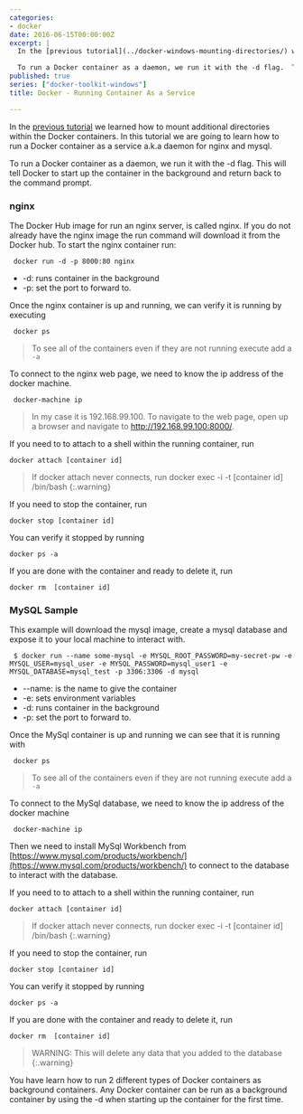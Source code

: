 ```yaml
---
categories:
- docker
date: 2016-06-15T00:00:00Z
excerpt: |
  In the [previous tutorial](../docker-windows-mounting-directories/) we learned how to mount additional directories within the Docker containers.  In this tutorial we are going to learn how to run a Docker container as a service a.k.a daemon for nginx and mysql.

  To run a Docker container as a daemon, we run it with the -d flag.  This will tell Docker to start up the container in the background and return back to the command prompt.
published: true
series: ["docker-toolkit-windows"]
title: Docker - Running Container As a Service

---
```



In the [previous tutorial](../docker-windows-mounting-directories/) we learned how to mount additional directories within the Docker containers.  In this tutorial we are going to learn how to run a Docker container as a service a.k.a daemon for nginx and mysql.

To run a Docker container as a daemon, we run it with the -d flag.  This will tell Docker to start up the container in the background and return back to the command prompt.

### nginx

The Docker Hub image for run an nginx server, is called nginx.  If you do not already have the nginx image the run command will download it from the Docker hub.  To start the nginx container run:

     docker run -d -p 8000:80 nginx

* -d: runs container in the background
* -p: set the port to forward to.

Once the nginx container is up and running, we can verify it is running by executing

     docker ps

>To see all of the containers even if they are not running execute add a `-a` 

    
To connect to the nginx web page, we need to know the ip address of the docker machine.  

     docker-machine ip

>In my case it is 192.168.99.100.  To navigate to the web page, open up a browser and navigate to http://192.168.99.100:8000/.

If you need to to attach to a shell within the running container, run

    docker attach [container id]  

>If docker attach never connects, run docker exec -i -t [container id] /bin/bash
{:.warning}

If you need to stop the container, run 

    docker stop [container id]
    
You can verify it stopped by running

    docker ps -a

If you are done with the container and ready to delete it, run

    docker rm  [container id]

### MySQL Sample

This example will download the mysql image, create a mysql database and expose it to your local machine to interact with.  

     $ docker run --name some-mysql -e MYSQL_ROOT_PASSWORD=my-secret-pw -e MYSQL_USER=mysql_user -e MYSQL_PASSWORD=mysql_user1 -e MYSQL_DATABASE=mysql_test -p 3306:3306 -d mysql

* --name: is the name to give the container
* -e: sets environment variables
* -d: runs container in the background
* -p: set the port to forward to.

Once the MySql container is up and running we can see that it is running with

     docker ps

>To see all of the containers even if they are not running execute add a `-a`     

To connect to the MySql database, we need to know the ip address of the docker machine   

     docker-machine ip

Then we need to install MySql Workbench from [https://www.mysql.com/products/workbench/](https://www.mysql.com/products/workbench/) to connect to the database to interact with the database.

If you need to to attach to a shell within the running container, run

    docker attach [container id]  

>If docker attach never connects, run docker exec -i -t [container id] /bin/bash
{:.warning}

If you need to stop the container, run 

    docker stop [container id]
    
You can verify it stopped by running

    docker ps -a

If you are done with the container and ready to delete it, run

    docker rm  [container id]

>WARNING: This will delete any data that you added to the database
{:.warning}

You have learn how to run 2 different types of Docker containers as background containers.  Any Docker container can be run as a background container by using the -d when starting up the container for the first time.  

